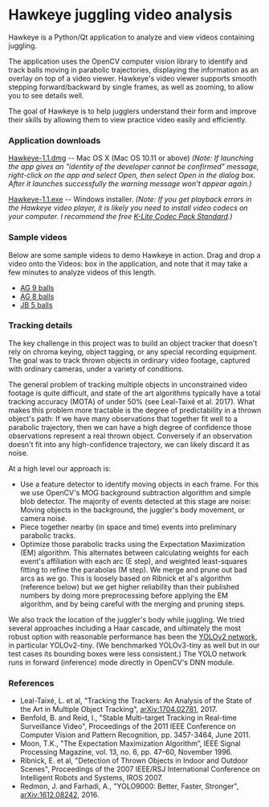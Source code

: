 # Hawkeye juggling video analysis
Hawkeye is a Python/Qt application to analyze and view videos containing juggling.

The application uses the OpenCV computer vision library to identify and track balls moving in parabolic trajectories,
displaying the information as an overlay on top of a video viewer. Hawkeye's video viewer supports smooth stepping
forward/backward by single frames, as well as zooming, to allow you to see details well.

The goal of Hawkeye is to help jugglers understand their form and improve their skills by allowing them to view
practice video easily and efficiently.

### Application downloads
[Hawkeye-1.1.dmg](https://storage.googleapis.com/hawkeye-dl/Hawkeye-1.1.dmg) -- Mac OS X (Mac OS 10.11 or above)
_(Note: If launching the app gives an "identity of the developer cannot be confirmed" message, right-click on the
app and select Open, then select Open in the dialog box. After it launches successfully the warning message won't
appear again.)_

[Hawkeye-1.1.exe](https://storage.googleapis.com/hawkeye-dl/Hawkeye-1.1.exe) -- Windows installer. _(Note: If you get
playback errors in the Hawkeye video player, it is likely you need to install video codecs on your computer. I
recommend the free [K-Lite Codec Pack Standard](https://codecguide.com/download_k-lite_codec_pack_standard.htm).)_

### Sample videos
Below are some sample videos to demo Hawkeye in action. Drag and drop a video onto the Videos: box in the application,
and note that it may take a few minutes to analyze videos of this length.

- [AG 9 balls](https://storage.googleapis.com/hawkeye-dl/TBTB3_9balls.mov)
- [AG 8 balls](https://storage.googleapis.com/hawkeye-dl/TBTB3_8balls.mov)
- [JB 5 balls](https://storage.googleapis.com/hawkeye-dl/juggling_test_5.mov)

### Tracking details
The key challenge in this project was to build an object tracker that doesn't rely on chroma keying, object tagging,
or any special recording equipment. The goal was to track thrown objects in ordinary video footage,
captured with ordinary cameras, under a variety of conditions.

The general problem of tracking multiple objects in unconstrained video footage is quite difficult, and state of the
art algorithms typically have a total tracking accuracy (MOTA) of under 50% (see Leal-Taixé et al. 2017). What makes
this problem more tractable is the degree of predictability in a thrown object's path: If we have many observations
that together fit well to a parabolic trajectory, then we can have a high degree of confidence those observations
represent a real thrown object. Conversely if an observation doesn't fit into any high-confidence trajectory, we can
likely discard it as noise.

At a high level our approach is:
- Use a feature detector to identify moving objects in each frame. For this we use OpenCV's MOG background
subtraction algorithm and simple blob detector. The majority of events detected at this stage are noise: Moving
objects in the background, the juggler's body movement, or camera noise.
- Piece together nearby (in space and time) events into preliminary parabolic tracks.
- Optimize those parabolic tracks using the Expectation Maximization (EM) algorithm. This alternates between
calculating weights for each event's affiliation with each arc (E step), and weighted least-squares fitting to
refine the parabolas (M step). We merge and prune out bad arcs as we go. This is loosely based on Ribnick et al's
algorithm (reference below) but we get higher reliability than their published numbers by doing more preprocessing
before applying the EM algorithm, and by being careful with the merging and pruning steps.

We also track the location of the juggler's body while juggling. We tried several approaches including a Haar cascade,
and ultimately the most robust option with reasonable performance has been the [YOLOv2 network](https://pjreddie.com/darknet/yolov2/), in particular YOLOv2-tiny. (We benchmarked YOLOv3-tiny as well but in our
test cases its bounding boxes were less consistent.) The YOLO network runs in forward (inference) mode directly in
OpenCV's DNN module.

### References
- Leal-Taixé, L. et al, "Tracking the Trackers: An Analysis of the State of the Art in Multiple Object Tracking", [arXiv:1704.02781](https://arxiv.org/abs/1704.02781), 2017.
- Benfold, B. and Reid, I., "Stable Multi-target Tracking in Real-time Surveillance Video", Proceedings of the 2011 IEEE Conference on Computer Vision and Pattern Recognition, pp. 3457-3464, June 2011.
- Moon, T.K., "The Expectation Maximization Algorithm”, IEEE Signal Processing Magazine, vol. 13, no. 6, pp. 47–60,
November 1996.
- Ribnick, E. et al, "Detection of Thrown Objects in Indoor and Outdoor Scenes", Proceedings of the 2007 IEEE/RSJ
International Conference on Intelligent Robots and Systems, IROS 2007.
- Redmon, J. and Farhadi, A., "YOLO9000: Better, Faster, Stronger", [arXiv:1612.08242](https://arxiv.org/abs/1612.08242), 2016.
